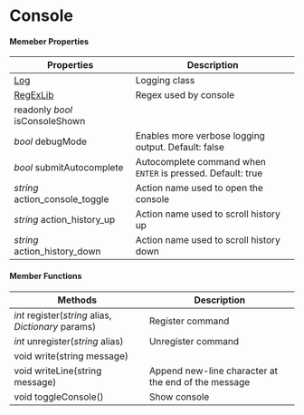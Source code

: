 
# Console


#### Memeber Properties

| Properties | Description |
|--|--|
| [Log](https://github.com/QuentinCaffeino/godot-console/blob/docs/Log.md) | Logging class |
| [RegExLib](https://github.com/QuentinCaffeino/godot-console/blob/src/RegExLib.gd) | Regex used by console |
| readonly *bool* isConsoleShown |  |
| *bool* debugMode  | Enables more verbose logging output. Default: false |
| *bool* submitAutocomplete  | Autocomplete command when `ENTER` is pressed. Default: true |
| *string* action_console_toggle | Action name used to open the console |
| *string* action_history_up | Action name used to scroll history up |
| *string* action_history_down | Action name used to scroll history down |


#### Member Functions

| Methods | Description |
|--|--|
| *int* register(*string* alias, *Dictionary* params) | Register command |
| *int* unregister(*string* alias) | Unregister command |
| void write(string message) |  |
| void writeLine(string message) | Append new-line character at the end of the message |
| void toggleConsole() | Show console |
